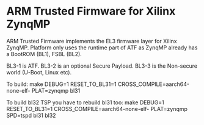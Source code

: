 ARM Trusted Firmware for Xilinx ZynqMP
================================

ARM Trusted Firmware implements the EL3 firmware layer for Xilinx ZynqMP.
Platform only uses the runtime part of ATF as ZynqMP already has a
BootROM (BL1), FSBL (BL2).

BL3-1 is ATF.
BL3-2 is an optional Secure Payload.
BL3-3 is the Non-secure world (U-Boot, Linux etc).

To build:
make DEBUG=1 RESET_TO_BL31=1 CROSS_COMPILE=aarch64-none-elf- PLAT=zynqmp bl31

To build bl32 TSP you have to rebuild bl31 too:
make DEBUG=1 RESET_TO_BL31=1 CROSS_COMPILE=aarch64-none-elf- PLAT=zynqmp SPD=tspd bl31 bl32
